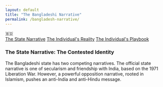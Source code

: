 ```yaml
---
layout: default
title: "The Bangladeshi Narrative"
permalink: /bangladesh-narrative/
---
```


<div class="flag-container">
  <span title="Bangladesh" role="img" aria-label="Bangladesh Flag">🇧🇩</span>
</div>

<div class="master-detail-container">
  <div class="master-pane">
    <a href="#strategic" class="master-link active">The State Narrative</a>
    <a href="#reality" class="master-link">The Individual's Reality</a>
    <a href="#playbook" class="master-link">The Individual's Playbook</a>
  </div>
  <div class="detail-pane">
    <div id="strategic" class="detail-content">
      <h3>The State Narrative: The Contested Identity</h3>
      <p>The Bangladeshi state has two competing narratives. The official state narrative is one of secularism and friendship with India, based on the 1971 Liberation War. However, a powerful opposition narrative, rooted in Islamism, pushes an anti-India and anti-Hindu message.</p>
    </div>
    <div id="reality" class="detail-content" style="display:none;">
      <h3>The Individual's Reality: The Two Narratives</h3>
      <p>An individual Bangladeshi has been exposed to both narratives. Therefore, you cannot assume goodwill. Many hold harmful beliefs about Hindus, as this is a potent political tool in their country. However, many others feel a deep sense of gratitude and cultural connection to India.</p>
    </div>
    <div id="playbook" class="detail-content" style="display:none;">
      <h3>The Individual's Playbook: Initial Caution, Active Discovery</h3>
      <p>The starting point must be the same as with any potentially hostile narrative: <strong>Maintain Professional Distance. Demand Professional Respect.</strong> The difference is in the potential for a positive outcome.</p>
      <ul>
        <li><strong>The Litmus Test:</strong> Actively and intelligently probe for the counter-narrative. Mentioning the shared sacrifice of 1971 or a shared cultural icon like Tagore can help you discover which narrative is dominant in the individual.</li>
        <li><strong>The Path to Friendship:</strong> If an individual consistently responds positively, you can choose to lower your guard. The potential for a friendship built on true equality is structurally higher than with a Pakistani.</li>
      </ul>
    </div>
  </div>
</div>

<script>
  const links = document.querySelectorAll('.master-link');
  const contents = document.querySelectorAll('.detail-content');

  links.forEach(link => {
    link.addEventListener('click', function(e) {
      e.preventDefault();
      const targetId = this.getAttribute('href').substring(1);

      links.forEach(l => l.classList.remove('active'));
      this.classList.add('active');

      contents.forEach(content => {
        if (content.id === targetId) {
          content.style.display = 'block';
        } else {
          content.style.display = 'none';
        }
      });
    });
  });
</script>